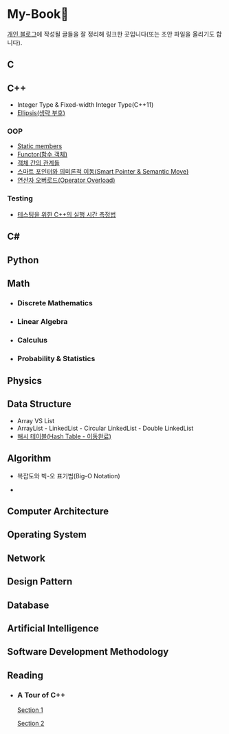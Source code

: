 # My-Book📖

[개인 블로그](https://velog.io/@hamsik2rang)에 작성될 글들을 잘 정리해 링크한 곳입니다(또는 초안 파일을 올리기도 합니다).

## C

## C++

*   Integer Type & Fixed-width Integer Type(C++11)
*   [Ellipsis(생략 부호)](./C++/Ellipsis(생략_부호).md)

### OOP

*   [Static members](./C++/Static_Members.md)
*   [Functor(함수 객체)](./C++/Functor(함수_객체).md)
*   [객체 간의 관계들](./C++/객체_간의_관계들.md)
*   [스마트 포인터와 의미론적 이동(Smart Pointer & Semantic Move)](./C++/스마트_포인터와_의미론적_이동.md)
*   [연산자 오버로드(Operator Overload)](./C++/연산자_오버로드(Operator_Overload).md)

### Testing

*   [테스팅을 위한 C++의 실행 시간 측정법](./C++/테스팅을_위한_C++의_실행_시간_측정_방법.md)

## C#

## Python

## Math

*   ### Discrete Mathematics

*   ### Linear Algebra

*   ### Calculus

*   ### Probability & Statistics



## Physics

## Data Structure

*   Array VS List
*   ArrayList - LinkedList - Circular LinkedList - Double LinkedList
*   [해시 테이블(Hash Table - 이동완료)](./Data_Structure/해시_테이블(Hash_Table,Hash_Map).md)

## Algorithm

-   복잡도와 빅-오 표기법(Big-O Notation)

*   

## Computer Architecture

## Operating System

## Network

## Design Pattern

## Database

## Artificial Intelligence

## Software Development Methodology

## Reading

*   ### A Tour of C++

    [Section 1](https://velog.io/@hamsik2rang/Reading-A-Tour-of-Cpp-2nd-Edition-Section-1)

    [Section 2](https://velog.io/@hamsik2rang/Reading-A-Tour-of-Cpp-2nd-Edition-Section-2)


